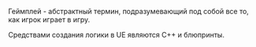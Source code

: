 Геймплей - абстрактный термин, подразумевающий под собой все то, как игрок играет в игру.

Средствами создания логики в UE являются C++ и блюпринты.